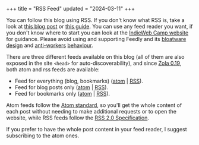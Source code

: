+++
title = "RSS Feed"
updated = "2024-03-11"
+++

You can follow this blog using RSS. If you don't know what RSS is, take a look at [this blog post](https://alirezahayati.com/2021/09/11/what-is-rss-really-simple-syndication/) or [this guide](https://www.thisdaysportion.com/about/what-is-rss/). You can use any feed reader you want, if you don't know where to start you can look at the [IndieWeb Camp website](https://indieweb.org/feed_reader) for guidance. Please avoid using and supporting Feedly and its [bloatware design](https://erikgahner.dk/2022/goodbye-feedly/) and [anti-workers](https://web.archive.org/web/20230329162149/https://blog.feedly.com/how-to-track-protests-in-your-market-with-feedly-ai/) [behaviour](https://newsletter.mollywhite.net/p/feedly-launches-strikebreaking-as).

There are three different feeds available on this blog (all of them are also exposed in the site `<head>` for auto-discoverability), and since [Zola 0.19](https://github.com/getzola/zola/releases/tag/v0.19.0), both atom and rss feeds are available:
- Feed for everything (blog, bookmarks) ([atom](/atom.xml) | [RSS](/rss.xml)).
- Feed for blog posts only ([atom](/blog/atom.xml) | [RSS](/blog/rss.xml)).
- Feed for bookmarks only ([atom](/bookmarks/atom.xml) | [RSS](/bookmarks/rss.xml)).

Atom feeds follow the [Atom standard](https://en.wikipedia.org/wiki/Atom_(web_standard)?lang=en&lang=simple), so you'll get the whole content of each post without needing to make additional requests or to open the website, while RSS feeds follow the [RSS 2.0 Specification](https://www.rssboard.org/rss-specification#ltauthorgtSubelementOfLtitemgt).

If you prefer to have the whole post content in your feed reader, I suggest subscribing to the atom ones.